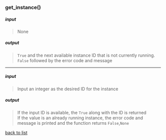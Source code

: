 ### get_instance()

##### input
>None

##### output
>`True` and the next available instance ID that is not currently running.   
>`False` followed by the error code and message

-----------

##### input
>Input an integer as the desired ID for the instance

##### output
>If the input ID is available, the `True` along with the ID is returned      
>If the value is an already running instance, the error code and message is printed and the function returns `False`,`None`

[back to list](../Index.md)
